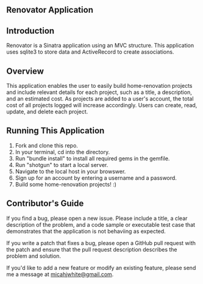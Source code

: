 ## Renovator Application

## Introduction

Renovator is a Sinatra application using an MVC structure. This application uses sqlite3 to store data and ActiveRecord to create associations.

## Overview

This application enables the user to easily build home-renovation projects and include relevant details for each project, such as a title, a description, and an estimated cost. As projects are added to a user's account, the total cost of all projects logged will increase accordingly. Users can create, read, update, and delete each project.

## Running This Application

1. Fork and clone this repo.
2. In your terminal, cd into the directory.
3. Run "bundle install" to install all required gems in the gemfile.
4. Run "shotgun" to start a local server.
5. Navigate to the local host in your browswer.
6. Sign up for an account by entering a username and a password.
7. Build some home-renovation projects! :)

## Contributor's Guide

If you find a bug, please open a new issue. Please include a title, a clear description of the problem, and a code sample or executable test case that demonstrates that the application is not behaviing as expected.

If you write a patch that fixes a bug, please open a GitHub pull request with the patch and ensure that the pull request description describes the problem and solution.

If you'd like to add a new feature or modify an existing feature, please send me a message at micahjwhite@gmail.com.

